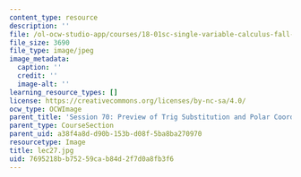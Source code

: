 ```yaml
---
content_type: resource
description: ''
file: /ol-ocw-studio-app/courses/18-01sc-single-variable-calculus-fall-2010/7695218bb75259cab84d2f7d0a8fb3f6_lec27.jpg
file_size: 3690
file_type: image/jpeg
image_metadata:
  caption: ''
  credit: ''
  image-alt: ''
learning_resource_types: []
license: https://creativecommons.org/licenses/by-nc-sa/4.0/
ocw_type: OCWImage
parent_title: 'Session 70: Preview of Trig Substitution and Polar Coordinates'
parent_type: CourseSection
parent_uid: a38f4a8d-d90b-153b-d08f-5ba8ba270970
resourcetype: Image
title: lec27.jpg
uid: 7695218b-b752-59ca-b84d-2f7d0a8fb3f6
---
```

